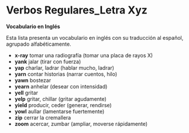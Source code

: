 # Verbos Regulares_Letra Xyz



**Vocabulario en Inglés**

Esta lista presenta un vocabulario en inglés con su traducción al español, agrupado alfabéticamente.

*   **x-ray**    tomar una radiografía (tomar una placa de rayos X)
*   **yank**    jalar (tirar con fuerza)
*   **yap**    charlar, ladrar (hablar mucho, ladrar)
*   **yarn**    contar historias (narrar cuentos, hilo)
*   **yawn**    bostezar
*   **yearn**    anhelar (desear con intensidad)
*   **yell**    gritar
*   **yelp**    gritar, chillar (gritar agudamente)
*   **yield**    producir, ceder (generar, rendirse)
*   **yowl**    aullar (lamentarse fuertemente)
*   **zip**    cerrar la cremallera
*   **zoom**    acercar, zumbar (ampliar, moverse rápidamente)

